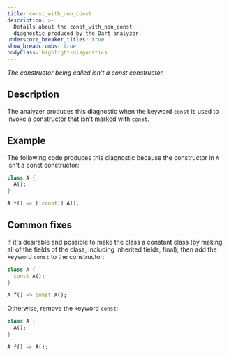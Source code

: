 ```yaml
---
title: const_with_non_const
description: >-
  Details about the const_with_non_const
  diagnostic produced by the Dart analyzer.
underscore_breaker_titles: true
show_breadcrumbs: true
bodyClass: highlight-diagnostics
---
```


_The constructor being called isn't a const constructor._

## Description

The analyzer produces this diagnostic when the keyword `const` is used to
invoke a constructor that isn't marked with `const`.

## Example

The following code produces this diagnostic because the constructor in `A`
isn't a const constructor:

```dart
class A {
  A();
}

A f() => [!const!] A();
```

## Common fixes

If it's desirable and possible to make the class a constant class (by
making all of the fields of the class, including inherited fields, final),
then add the keyword `const` to the constructor:

```dart
class A {
  const A();
}

A f() => const A();
```

Otherwise, remove the keyword `const`:

```dart
class A {
  A();
}

A f() => A();
```
